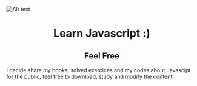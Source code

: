 ![Alt text](https://user-images.githubusercontent.com/50464626/91492917-d6800100-e88c-11ea-971a-17674175a9db.png "Take your pill")

<h1 align = "center"> Learn Javascript :)</h1>
<h2 align = "center"> Feel Free </h2>
  <p> I decide share my books, solved exercices and my codes about Javascipt for the public, feel free to download, study and modify the content. </p>
